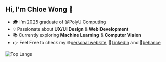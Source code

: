 ## Hi, I'm Chloe Wong 👋

<!--
**urnotchloewong/urnotchloewong** is a ✨ _special_ ✨ repository because its `README.md` (this file) appears on your GitHub profile.

Here are some ideas to get you started:

- 🔭 I’m currently working on ...
- 🌱 I’m currently learning ...
- 👯 I’m looking to collaborate on ...
- 🤔 I’m looking for help with ...
- 💬 Ask me about ...
- 📫 How to reach me: ...
- 😄 Pronouns: ...
- ⚡ Fun fact: ...
-->

- 🎓 I'm 2025 graduate of @PolyU Computing
- 💡 Passionate about **UX/UI Design** & **Web Development**
- 📚 Currently exploring **Machine Learning** & **Computer Vision**
- 👉 Feel Free to check my 🌐[personal website](https://www.chloewongwy.me/), 💼[LinkedIn](https://www.linkedin.com/in/chloewongwy) and 🎨[behance](https://www.behance.net/chloewongwy)

![Top Langs](https://github-readme-stats.vercel.app/api/top-langs/?username=chloewongwy&layout=compact&theme=dark)
